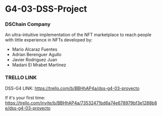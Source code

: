 # G4-03-DSS-Project

### DSChain Company ###

An ultra-intuitive implementation of the NFT marketplace to reach people with little experience in NFTs developed by:

- Mario Alcaraz Fuentes
- Adrian Berenguer Agullo
- Javier Rodriguez Juan
- Madani El Mrabet Martinez

### TRELLO LINK ###

DSS-G4 LINK: https://trello.com/b/BBHhAP4a/dss-g4-03-proyecto

If it's your first time: https://trello.com/invite/b/BBHhAP4a/73532471bd6a74e678979bf3e1288b8e/dss-g4-03-proyecto
